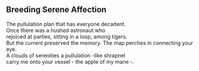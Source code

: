 Breeding Serene Affection
-------------------------
The pullulation plan that has everyone decadent.  
Once there was a hushed astronaut who  
rejoiced at parties, sitting in a loop, among tigers.  
But the current preserved the memory. The map perches in connecting your eye.  
A clouds of serenities a pullulation -like shrapnel  
carry me onto your vessel - the apple of my mane -.  
